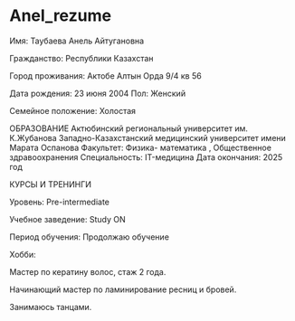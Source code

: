 # Anel_rezume
Имя: Таубаева Анель Айтугановна

 Гражданство: Республики Казахстан

 Город проживания: Актобе Алтын Орда 9/4 кв 56 

 Дата рождения: 23 июня 2004 
 Пол: Женский

 Семейное положение: Холостая

ОБРАЗОВАНИЕ
Актюбинский региональный университет им. К.Жубанова
Западно-Казахстанский
медицинский университет имени Марата Оспанова
Факультет: Физика- математика , Общественное здравоохранения
Специальность: IT-медицина
Дата окончания: 2025 год

КУРСЫ И ТРЕНИНГИ

Уровень: Pre-intermediate

Учебное заведение: Study ON

Период обучения: Продолжаю обучение

 Хобби:
 
 Мастер по кератину волос, стаж 2 года.
 
 Начинающий мастер по ламинирование ресниц и бровей.
 
 Занимаюсь танцами.
